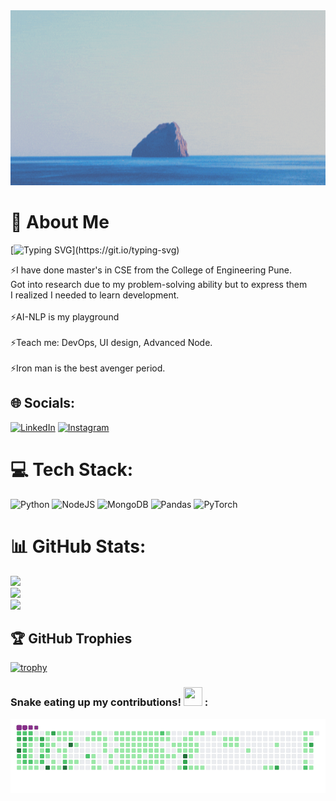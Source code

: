 
<img src="https://github.com/stormspirit03/portfolio/blob/7efd706386af641f1f165199bf713fcaa4288134/Explain%20me%20the%20What%20and%20I%20will%20figure%20out%20the%20how%20(1).gif" width="700" height="280"/>


# 💫 About Me

[![Typing SVG](https://readme-typing-svg.herokuapp.com?font=Architects+Daughter&color=3399ff&size=30&lines=Hey!+It's+Raviraj+here;)](https://git.io/typing-svg)

⚡I have done master's in CSE from the College of Engineering Pune.<br>Got into research due to my problem-solving ability but to express them <br> I realized I needed to learn development.<br><br>⚡AI-NLP is my playground <br><br> ⚡Teach me: DevOps, UI design, Advanced Node.<br><br>⚡Iron man is the best avenger period.


## 🌐 Socials:
[![LinkedIn](https://img.shields.io/badge/LinkedIn-%230077B5.svg?logo=linkedin&logoColor=white)](https://www.linkedin.com/in/raviraj-gardi/) 
[![Instagram](https://img.shields.io/badge/Instagram-%230077B5.svg?logo=instagram&logoColor=white)](https://www.instagram.com/nvr_mor/) 

# 💻 Tech Stack:
![Python](https://img.shields.io/badge/python-3670A0?style=for-the-badge&logo=python&logoColor=ffdd54) ![NodeJS](https://img.shields.io/badge/node.js-6DA55F?style=for-the-badge&logo=node.js&logoColor=white) ![MongoDB](https://img.shields.io/badge/MongoDB-%234ea94b.svg?style=for-the-badge&logo=mongodb&logoColor=white) ![Pandas](https://img.shields.io/badge/pandas-%23150458.svg?style=for-the-badge&logo=pandas&logoColor=white) ![PyTorch](https://img.shields.io/badge/PyTorch-%23EE4C2C.svg?style=for-the-badge&logo=PyTorch&logoColor=white)  
# 📊 GitHub Stats:
![](https://github-readme-stats.vercel.app/api?username=raviraj-gardi&theme=dark&hide_border=true&include_all_commits=true&count_private=false)<br/>
![](https://github-readme-streak-stats.herokuapp.com/?user=raviraj-gardi&theme=dark&hide_border=true)<br/>
![](https://github-readme-stats.vercel.app/api/top-langs/?username=stormspirit03&theme=dark&hide_border=true&include_all_commits=true&count_private=false&layout=compact)

## 🏆 GitHub Trophies
[![trophy](https://github-profile-trophy.vercel.app/?username=stormspirit03)](https://github.com/ryo-ma/github-profile-trophy)

### Snake eating up my contributions! <img src= "https://c.tenor.com/BczFoyx41WoAAAAj/swallowed-the-mighty-ones.gif" width= "30" height= "30">  :

![snake gif](https://github.com/raviraj-gardi/raviraj-gardi/blob/600a6502f9e17847a5c728398770ef9d1c19594d/snanke%20eating%20git.gif)





